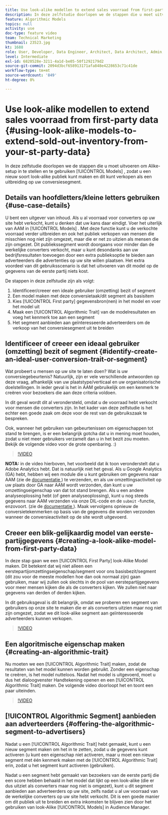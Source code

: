 ```yaml
---
title: Use look-alike modellen to extend sales voorraad from first-party data
description: In deze zelfstudie doorlopen we de stappen die u moet uitvoeren om modellen op te zetten en te gebruiken die op look-alike lijken, zodat u een nieuw soort publiek kunt maken en deze als een uitbreiding op uw conversiesegment kunt verkopen.
feature: Algorithmic Models
topics: null
activity: use
doc-type: feature video
team: Technical Marketing
thumbnail: 23523.jpg
kt: 1688
role: User, Developer, Data Engineer, Architect, Data Architect, Admin, Leader
level: Intermediate
exl-id: 6820528e-3211-4a1d-be05-50f1292179d2
source-git-commit: 2094d3bcf658913171afa848e4228653c71c41de
workflow-type: tm+mt
source-wordcount: '849'
ht-degree: 0%

---
```


# Use look-alike modellen to extend sales voorraad from first-party data {#using-look-alike-models-to-extend-sold-out-inventory-from-your-st-party-data}

In deze zelfstudie doorlopen we de stappen die u moet uitvoeren om Alike-setup in te stellen en te gebruiken [!UICONTROL Models] , zodat u een nieuw soort look-alike publiek kunt maken en dit kunt verkopen als een uitbreiding op uw conversiesegment.

## Details van hoofdletters/kleine letters gebruiken {#use-case-details}

U bent een uitgever van inhoud. Als u al voorraad voor converters op uw site hebt verkocht, kunt u denken dat uw kans daar eindigt. Voer het uiterlijk van AAM in [!UICONTROL Models] . Met deze functie kunt u de verkochte voorraad verder uitbreiden en ook het publiek verkopen van mensen die misschien nog niet zijn omgezet, maar die er net zo uitzien als mensen die zijn omgezet. Dit publiekssegment wordt doorgaans voor minder dan de werkelijke converters verkocht, maar u kunt desondanks aan uw bedrijfsresultaten toevoegen door een extra publieksoptie te bieden aan adverteerders die advertenties op uw site willen plaatsen. Het extra voordeel van dit gebruiksscenario is dat het uitvoeren van dit model op de gegevens van de eerste partij niets kost.

De stappen in deze zelfstudie zijn als volgt:

1. Identificeer/creeer een ideale gebruiker (omzetting) bezit of segment
1. Een model maken met deze conversietaak/dit segment als basisitem
1. Kies [!UICONTROL First party] gegevensbron(nen) in het model en voer het model uit
1. Maak een [!UICONTROL Algorithmic Trait] van de modelresultaten en voeg het kenmerk toe aan een segment
1. Het segment aanbieden aan geïnteresseerde adverteerders om de verkoop van het conversiesegment uit te breiden

## Identificeer of creeer een ideaal gebruiker (omzetting) bezit of segment {#identify-create-an-ideal-user-conversion-trait-or-segment}

Wat probeert u mensen op uw site te laten doen? Wat is uw conversiegebeurtenis? Natuurlijk, zijn er vele verschillende antwoorden op deze vraag, afhankelijk van uw plaatstype/verticaal en uw organisatorische doelstellingen. In ieder geval is het in AAM gebruikelijk om een kenmerk te creëren voor bezoekers die aan deze criteria voldoen.

In dit geval wordt dit al verondersteld, omdat u de voorraad hebt verkocht voor mensen die converters zijn. In het kader van deze zelfstudie is het echter een goede zaak om deze voor de rest van de gebruikszaak te bespreken.

Ook, wanneer het gebruiken van gebeurtenissen om eigenschappen tot stand te brengen, is er een belangrijk gotcha dat u in mening moet houden, zodat u niet meer gebruikers verzamelt dan u in het bezit zou moeten. Bekijk de volgende video voor de grote openbaring. :)

>[!VIDEO](https://video.tv.adobe.com/v/23431/?quality=12)

**NOTA:** in de video hierboven, het voorbeeld dat ik toon veronderstelt dat u Adobe Analytics hebt. Dat is natuurlijk niet het geval. Als u Google Analytics (GA) hebt, hebben wij een module die u kunt gebruiken om gegevens naar AAM (zie de [ documentatie ](https://experienceleague.adobe.com/docs/audience-manager/user-guide/dil-api/dil-overview.html?lang=nl-NL)) te verzenden, en als uw omzettingsactiviteit op uw plaats door GA naar AAM wordt verzonden, dan kunt u uw omzettingseigenschap van dat tot stand brengen. Als u een andere analyseoplossing hebt (of geen analyseoplossing), kunt u nog steeds gegevens naar AAM verzenden via onze DIL-code en de `submit` -functie, enzovoort. (zie de [ documentatie ](https://experienceleague.adobe.com/docs/audience-manager/user-guide/dil-api/dil-modules.html?lang=nl-NL)). Maak vervolgens opnieuw de conversietekenmerken op basis van de gegevens die worden verzonden wanneer de conversieactiviteit op de site wordt uitgevoerd.

## Creeer een blik-gelijkaardig model van eerste-partijgegevens {#creating-a-look-alike-model-from-first-party-data}

In deze stap gaan we een [!UICONTROL First Party] look-Alike Model maken. Dit betekent dat wij niet alleen een eerstepartijomzettingseigenschap/segment voor ons basisbezit/segment (dit zou voor de meeste modellen hoe dan ook normaal zijn) gaan gebruiken, maar wij zullen ook slechts in de pool van eerstepartijgegevens voor meer mensen kijken die als de converters kijken. We zullen niet naar gegevens van derden of derden kijken.

In dit gebruiksgeval is dit belangrijk, omdat we proberen een segment van gebruikers op onze site te maken die er als converters uitzien maar nog niet zijn omgezet, zodat we dit look-alike segment aan geïnteresseerde adverteerders kunnen verkopen.

>[!VIDEO](https://video.tv.adobe.com/v/23504/?quality-12)

## Een algoritmische eigenschap maken {#creating-an-algorithmic-trait}

Nu moeten we een [!UICONTROL Algorithmic Trait] maken, zodat de resultaten van het model kunnen worden gebruikt. Zonder een eigenschap te creëren, is het model nutteloos. Nadat het model is uitgevoerd, moet u dus het dialoogvenster Handtekening openen en een [!UICONTROL Algorithmic Trait] maken. De volgende video doorloopt het en toont een paar uiteinden.

>[!VIDEO](https://video.tv.adobe.com/v/23523/?quality=12)

## [!UICONTROL Algorithmic Segment] aanbieden aan adverteerders {#offering-the-algorithmic-segment-to-advertisers}

Nadat u een [!UICONTROL Algorithmic Trait] hebt gemaakt, kunt u een nieuw segment maken om het in te zetten, zodat u de gegevens kunt activeren (u kunt een eigenschap niet activeren, maar u moet een nieuw segment met één kenmerk maken met de [!UICONTROL Algorithmic Trait] erin, zodat u het segment kunt activeren (gebruiken).

Nadat u een segment hebt gemaakt van bezoekers van de eerste partij die een score hebben behaald in het model dat lijkt op een look-alike (die er dus uitziet als converters maar nog niet is omgezet), kunt u dit segment aanbieden aan adverteerders op uw site, zelfs nadat u al uw voorraad van de werkelijke converters op uw site hebt verkocht. Dit is een goede manier om dit publiek uit te breiden en extra inkomsten te blijven zien door het gebruiken van look-Alike [!UICONTROL Models] in Audience Manager.
